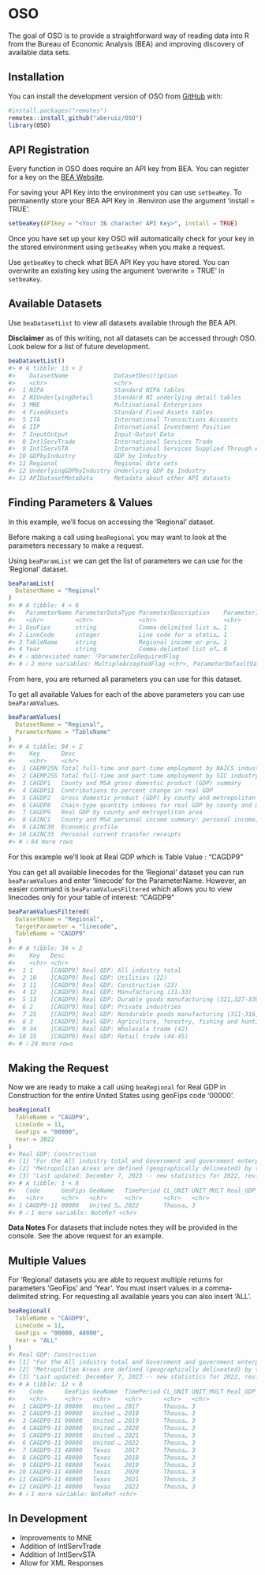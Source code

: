 
# OSO

The goal of OSO is to provide a straightforward way of reading data into
R from the Bureau of Economic Analysis (BEA) and improving discovery of
available data sets.

## Installation

You can install the development version of OSO from
[GitHub](https:://github.com/aberuiz/OSO) with:

``` r
#install.packages("remotes")
remotes::install_github("aberuiz/OSO")
library(OSO)
```

## API Registration

Every function in OSO does require an API key from BEA. You can register
for a key on the [BEA Website](https://apps.bea.gov/api/signup/).

For saving your API Key into the environment you can use `setbeaKey`. To
permanently store your BEA API Key in .Renviron use the argument
‘install = TRUE’.

``` r
setbeaKey(APIkey = "<Your 36 character API Key>", install = TRUE)
```

Once you have set up your key OSO will automatically check for your key
in the stored environment using `getbeaKey` when you make a request.

Use `getbeaKey` to check what BEA API Key you have stored. You can
overwrite an existing key using the argument ‘overwrite = TRUE’ in
`setbeaKey`.

## Available Datasets

Use `beaDatasetList` to view all datasets available through the BEA API.

**Disclaimer** as of this writing, not all datasets can be accessed
through OSO. Look below for a list of future development.

``` r
beaDatasetList()
#> # A tibble: 13 × 2
#>    DatasetName             DatasetDescription                                
#>    <chr>                   <chr>                                             
#>  1 NIPA                    Standard NIPA tables                              
#>  2 NIUnderlyingDetail      Standard NI underlying detail tables              
#>  3 MNE                     Multinational Enterprises                         
#>  4 FixedAssets             Standard Fixed Assets tables                      
#>  5 ITA                     International Transactions Accounts               
#>  6 IIP                     International Investment Position                 
#>  7 InputOutput             Input-Output Data                                 
#>  8 IntlServTrade           International Services Trade                      
#>  9 IntlServSTA             International Services Supplied Through Affiliates
#> 10 GDPbyIndustry           GDP by Industry                                   
#> 11 Regional                Regional data sets                                
#> 12 UnderlyingGDPbyIndustry Underlying GDP by Industry                        
#> 13 APIDatasetMetaData      Metadata about other API datasets
```

## Finding Parameters & Values

In this example, we’ll focus on accessing the ‘Regional’ dataset.

Before making a call using `beaRegional` you may want to look at the
parameters necessary to make a request.

Using `beaParamList` we can get the list of parameters we can use for
the ‘Regional’ dataset.

``` r
beaParamList(
  DatasetName = "Regional"
)
#> # A tibble: 4 × 6
#>   ParameterName ParameterDataType ParameterDescription    ParameterIsRequiredF…¹
#>   <chr>         <chr>             <chr>                   <chr>                 
#> 1 GeoFips       string            Comma-delimited list o… 1                     
#> 2 LineCode      integer           Line code for a statis… 1                     
#> 3 TableName     string            Regional income or pro… 1                     
#> 4 Year          string            Comma-delimted list of… 0                     
#> # ℹ abbreviated name: ¹​ParameterIsRequiredFlag
#> # ℹ 2 more variables: MultipleAcceptedFlag <chr>, ParameterDefaultValue <chr>
```

From here, you are returned all parameters you can use for this dataset.

To get all available Values for each of the above parameters you can use
`beaParamValues`.

``` r
beaParamValues(
  DatasetName = "Regional",
  ParameterName = "TableName"
)
#> # A tibble: 94 × 2
#>    Key      Desc                                                                
#>    <chr>    <chr>                                                               
#>  1 CAEMP25N Total full-time and part-time employment by NAICS industry          
#>  2 CAEMP25S Total full-time and part-time employment by SIC industry            
#>  3 CAGDP1   County and MSA gross domestic product (GDP) summary                 
#>  4 CAGDP11  Contributions to percent change in real GDP                         
#>  5 CAGDP2   Gross domestic product (GDP) by county and metropolitan area        
#>  6 CAGDP8   Chain-type quantity indexes for real GDP by county and metropolitan…
#>  7 CAGDP9   Real GDP by county and metropolitan area                            
#>  8 CAINC1   County and MSA personal income summary: personal income, population…
#>  9 CAINC30  Economic profile                                                    
#> 10 CAINC35  Personal current transfer receipts                                  
#> # ℹ 84 more rows
```

For this example we’ll look at Real GDP which is Table Value : “CAGDP9”

You can get all available linecodes for the ‘Regional’ dataset you can
run `beaParamValues` and enter ‘linecode’ for the ParameterName.
However, an easier command is `beaParamValuesFiltered` which allows you
to view linecodes only for your table of interest: “CAGDP9”

``` r
beaParamValuesFiltered(
  DatasetName = "Regional",
  TargetParameter = "linecode",
  TableName = "CAGDP9"
)
#> # A tibble: 34 × 2
#>    Key   Desc                                                               
#>    <chr> <chr>                                                              
#>  1 1     [CAGDP9] Real GDP: All industry total                              
#>  2 10    [CAGDP9] Real GDP: Utilities (22)                                  
#>  3 11    [CAGDP9] Real GDP: Construction (23)                               
#>  4 12    [CAGDP9] Real GDP: Manufacturing (31-33)                           
#>  5 13    [CAGDP9] Real GDP: Durable goods manufacturing (321,327-339)       
#>  6 2     [CAGDP9] Real GDP: Private industries                              
#>  7 25    [CAGDP9] Real GDP: Nondurable goods manufacturing (311-316,322-326)
#>  8 3     [CAGDP9] Real GDP: Agriculture, forestry, fishing and hunting (11) 
#>  9 34    [CAGDP9] Real GDP: Wholesale trade (42)                            
#> 10 35    [CAGDP9] Real GDP: Retail trade (44-45)                            
#> # ℹ 24 more rows
```

## Making the Request

Now we are ready to make a call using `beaRegional` for Real GDP in
Construction for the entire United States using geoFips code ‘00000’.

``` r
beaRegional(
  TableName = "CAGDP9",
  LineCode = 11,
  GeoFips = "00000",
  Year = 2022
)
#> Real GDP: Construction
#> [1] "For the All industry total and Government and government enterprises, the difference between the United States and Metropolitan and Nonmetropolitan portions reflects overseas activity, economic activity taking place outside the borders of the United States by the military and associated federal civilian support staff."
#> [2] "Metropolitan Areas are defined (geographically delineated) by the Office of Management and Budget (OMB) bulletin no. 20-01 issued March 6, 2020."                                                                                                                                                                               
#> [3] "Last updated: December 7, 2023 -- new statistics for 2022, revised statistics for 2017-2021."
#> # A tibble: 1 × 8
#>   Code      GeoFips GeoName   TimePeriod CL_UNIT UNIT_MULT Real_GDP_Construction
#>   <chr>     <chr>   <chr>     <chr>      <chr>   <chr>                     <dbl>
#> 1 CAGDP9-11 00000   United S… 2022       Thousa… 3                     827768000
#> # ℹ 1 more variable: NoteRef <chr>
```

**Data Notes** For datasets that include notes they will be provided in
the console. See the above request for an example.

## Multiple Values

For ‘Regional’ datasets you are able to request multiple returns for
parameters ‘GeoFips’ and ‘Year’. You must insert values in a
comma-delimited string. For requesting all available years you can also
insert ‘ALL’.

``` r
beaRegional(
  TableName = "CAGDP9",
  LineCode = 11,
  GeoFips = "00000, 48000",
  Year = "ALL"
)
#> Real GDP: Construction
#> [1] "For the All industry total and Government and government enterprises, the difference between the United States and Metropolitan and Nonmetropolitan portions reflects overseas activity, economic activity taking place outside the borders of the United States by the military and associated federal civilian support staff."
#> [2] "Metropolitan Areas are defined (geographically delineated) by the Office of Management and Budget (OMB) bulletin no. 20-01 issued March 6, 2020."                                                                                                                                                                               
#> [3] "Last updated: December 7, 2023 -- new statistics for 2022, revised statistics for 2017-2021."
#> # A tibble: 12 × 8
#>    Code      GeoFips GeoName  TimePeriod CL_UNIT UNIT_MULT Real_GDP_Construction
#>    <chr>     <chr>   <chr>    <chr>      <chr>   <chr>                     <dbl>
#>  1 CAGDP9-11 00000   United … 2017       Thousa… 3                     840220000
#>  2 CAGDP9-11 00000   United … 2018       Thousa… 3                     863755000
#>  3 CAGDP9-11 00000   United … 2019       Thousa… 3                     882046000
#>  4 CAGDP9-11 00000   United … 2020       Thousa… 3                     856487000
#>  5 CAGDP9-11 00000   United … 2021       Thousa… 3                     888104000
#>  6 CAGDP9-11 00000   United … 2022       Thousa… 3                     827768000
#>  7 CAGDP9-11 48000   Texas    2017       Thousa… 3                      88478080
#>  8 CAGDP9-11 48000   Texas    2018       Thousa… 3                      87963012
#>  9 CAGDP9-11 48000   Texas    2019       Thousa… 3                      90383450
#> 10 CAGDP9-11 48000   Texas    2020       Thousa… 3                      87536636
#> 11 CAGDP9-11 48000   Texas    2021       Thousa… 3                      88865961
#> 12 CAGDP9-11 48000   Texas    2022       Thousa… 3                      83697711
#> # ℹ 1 more variable: NoteRef <chr>
```

## In Development

- Improvements to MNE
- Addition of IntlServTrade
- Addition of IntlServSTA
- Allow for XML Responses
